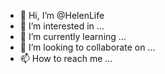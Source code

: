 - 👋 Hi, I’m @HelenLife
- 👀 I’m interested in ...
- 🌱 I’m currently learning ...
- 💞️ I’m looking to collaborate on ...
- 📫 How to reach me ...

<!---
HelenLife/HelenLife is a ✨ special ✨ repository because its `README.md` (this file) appears on your GitHub profile.
You can click the Preview link to take a look at your changes.
--->
